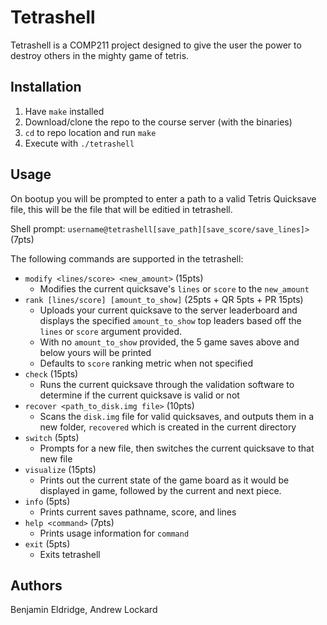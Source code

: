 # Tetrashell

Tetrashell is a COMP211 project designed to give the user the power to
destroy others in the mighty game of tetris.

## Installation

1. Have `make` installed
2. Download/clone the repo to the course server (with the binaries)
3. `cd` to repo location and run `make`
4. Execute with `./tetrashell`

## Usage

On bootup you will be prompted to enter a path to a valid Tetris Quicksave file, this will be the file that will be editied in tetrashell.

Shell prompt:
`username@tetrashell[save_path][save_score/save_lines]>` (7pts)

The following commands are supported in the tetrashell:

- `modify <lines/score> <new_amount>` (15pts)
  - Modifies the current quicksave's `lines` or `score` to the `new_amount`
- `rank [lines/score] [amount_to_show]` (25pts + QR 5pts + PR 15pts)
  - Uploads your current quicksave to the server leaderboard and
  displays the specified `amount_to_show` top leaders based off the
  `lines` or `score` argument provided.
  - With no `amount_to_show` provided, the 5 game saves above and below yours will be printed
  - Defaults to `score` ranking metric when not specified
- `check` (15pts)
  - Runs the current quicksave through the validation software to
  determine if the current quicksave is valid or not
- `recover <path_to_disk.img file>` (10pts)
  - Scans the `disk.img` file for valid quicksaves, and outputs them
  in a new folder, `recovered` which is created in the current
  directory
- `switch` (5pts)
  - Prompts for a new file, then switches the current quicksave to that new file
- `visualize` (15pts)
  - Prints out the current state of the game board as it would be
  displayed in game, followed by the current and next piece.
- `info` (5pts)
  - Prints current saves pathname, score, and lines
- `help <command>` (7pts)
  - Prints usage information for `command`
- `exit` (5pts)
  - Exits tetrashell

## Authors

Benjamin Eldridge, Andrew Lockard
